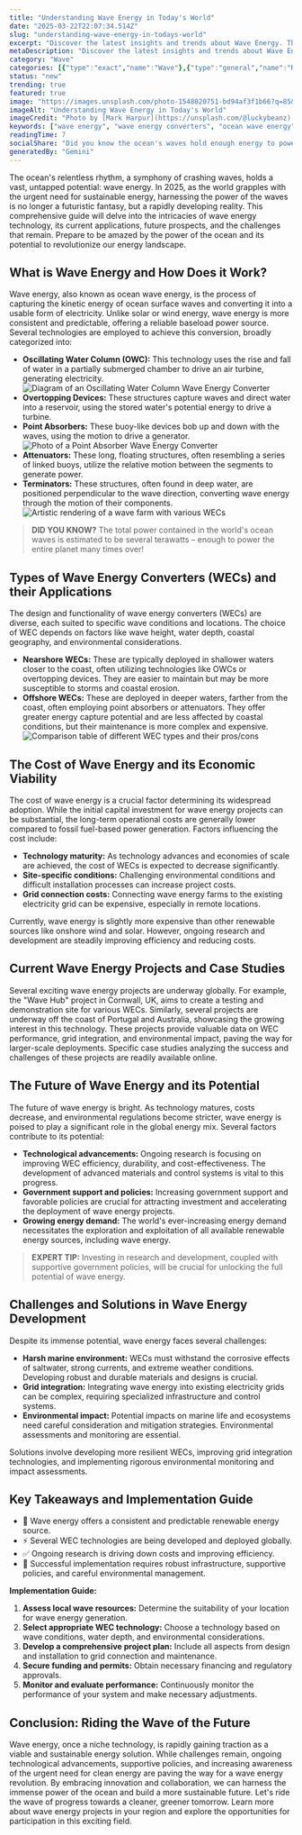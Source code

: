 ```yaml
---
title: "Understanding Wave Energy in Today's World"
date: "2025-03-22T22:07:34.514Z"
slug: "understanding-wave-energy-in-todays-world"
excerpt: "Discover the latest insights and trends about Wave Energy. This comprehensive guide covers everything you need to know about Wave Energy in 2025."
metaDescription: "Discover the latest insights and trends about Wave Energy. This comprehensive guide covers everything you need to know about Wave Energy in 2025."
category: "Wave"
categories: [{"type":"exact","name":"Wave"},{"type":"general","name":"Renewable Energy"},{"type":"medium","name":"Ocean Engineering"},{"type":"specific","name":"Energy Conversion"},{"type":"niche","name":"Oscillating Water Column"}]
status: "new"
trending: true
featured: true
image: "https://images.unsplash.com/photo-1548020751-bd94af3f1b66?q=85&w=1200&fit=max&fm=webp&auto=compress"
imageAlt: "Understanding Wave Energy in Today's World"
imageCredit: "Photo by [Mark Harpur](https://unsplash.com/@luckybeanz) on Unsplash"
keywords: ["wave energy", "wave energy converters", "ocean wave energy", "wave energy technology", "cost of wave energy", "wave energy projects", "future of wave energy", "wave energy power plants", "buy wave energy system", "wave energy for homes"]
readingTime: 7
socialShare: "Did you know the ocean's waves hold enough energy to power the entire planet multiple times over?  The future of clean energy may be crashing onto our shores sooner than we think!"
generatedBy: "Gemini"
---
```




The ocean's relentless rhythm, a symphony of crashing waves, holds a vast, untapped potential: wave energy.  In 2025, as the world grapples with the urgent need for sustainable energy, harnessing the power of the waves is no longer a futuristic fantasy, but a rapidly developing reality. This comprehensive guide will delve into the intricacies of wave energy technology, its current applications, future prospects, and the challenges that remain.  Prepare to be amazed by the power of the ocean and its potential to revolutionize our energy landscape.

## What is Wave Energy and How Does it Work?

Wave energy, also known as ocean wave energy, is the process of capturing the kinetic energy of ocean surface waves and converting it into a usable form of electricity. Unlike solar or wind energy, wave energy is more consistent and predictable, offering a reliable baseload power source.  Several technologies are employed to achieve this conversion, broadly categorized into:

* **Oscillating Water Column (OWC):** This technology uses the rise and fall of water in a partially submerged chamber to drive an air turbine, generating electricity. ![Diagram of an Oscillating Water Column Wave Energy Converter](https://images.unsplash.com/photo-1607983941835-a41c7c63601c?q=85&w=1200&fit=max&fm=webp&auto=compress)
* **Overtopping Devices:** These structures capture waves and direct water into a reservoir, using the stored water's potential energy to drive a turbine.
* **Point Absorbers:** These buoy-like devices bob up and down with the waves, using the motion to drive a generator. ![Photo of a Point Absorber Wave Energy Converter](https://images.unsplash.com/photo-1503427315916-2ba435dee667?q=85&w=1200&fit=max&fm=webp&auto=compress)
* **Attenuators:** These long, floating structures, often resembling a series of linked buoys, utilize the relative motion between the segments to generate power.
* **Terminators:** These structures, often found in deep water, are positioned perpendicular to the wave direction, converting wave energy through the motion of their components. ![Artistic rendering of a wave farm with various WECs](https://images.unsplash.com/photo-1548020751-bd94af3f1b66?q=85&w=1200&fit=max&fm=webp&auto=compress)

> **DID YOU KNOW?** The total power contained in the world's ocean waves is estimated to be several terawatts – enough to power the entire planet many times over!

## Types of Wave Energy Converters (WECs) and their Applications

The design and functionality of wave energy converters (WECs) are diverse, each suited to specific wave conditions and locations.  The choice of WEC depends on factors like wave height, water depth, coastal geography, and environmental considerations.

* **Nearshore WECs:** These are typically deployed in shallower waters closer to the coast, often utilizing technologies like OWCs or overtopping devices. They are easier to maintain but may be more susceptible to storms and coastal erosion.
* **Offshore WECs:**  These are deployed in deeper waters, farther from the coast, often employing point absorbers or attenuators.  They offer greater energy capture potential and are less affected by coastal conditions, but their maintenance is more complex and expensive. ![Comparison table of different WEC types and their pros/cons](https://images.unsplash.com/photo-1530281700549-e82e7bf110d6?q=85&w=1200&fit=max&fm=webp&auto=compress)

## The Cost of Wave Energy and its Economic Viability

The cost of wave energy is a crucial factor determining its widespread adoption. While the initial capital investment for wave energy projects can be substantial, the long-term operational costs are generally lower compared to fossil fuel-based power generation.  Factors influencing the cost include:

* **Technology maturity:**  As technology advances and economies of scale are achieved, the cost of WECs is expected to decrease significantly.
* **Site-specific conditions:**  Challenging environmental conditions and difficult installation processes can increase project costs.
* **Grid connection costs:**  Connecting wave energy farms to the existing electricity grid can be expensive, especially in remote locations.

Currently, wave energy is slightly more expensive than other renewable sources like onshore wind and solar. However, ongoing research and development are steadily improving efficiency and reducing costs.

## Current Wave Energy Projects and Case Studies

Several exciting wave energy projects are underway globally.  For example, the "Wave Hub" project in Cornwall, UK, aims to create a testing and demonstration site for various WECs.  Similarly, several projects are underway off the coast of Portugal and Australia, showcasing the growing interest in this technology.  These projects provide valuable data on WEC performance, grid integration, and environmental impact, paving the way for larger-scale deployments.  Specific case studies analyzing the success and challenges of these projects are readily available online.

## The Future of Wave Energy and its Potential

The future of wave energy is bright.  As technology matures, costs decrease, and environmental regulations become stricter, wave energy is poised to play a significant role in the global energy mix.  Several factors contribute to its potential:

* **Technological advancements:** Ongoing research is focusing on improving WEC efficiency, durability, and cost-effectiveness.  The development of advanced materials and control systems is vital to this progress.
* **Government support and policies:**  Increasing government support and favorable policies are crucial for attracting investment and accelerating the deployment of wave energy projects.
* **Growing energy demand:**  The world's ever-increasing energy demand necessitates the exploration and exploitation of all available renewable energy sources, including wave energy.

> **EXPERT TIP:**  Investing in research and development, coupled with supportive government policies, will be crucial for unlocking the full potential of wave energy.

## Challenges and Solutions in Wave Energy Development

Despite its immense potential, wave energy faces several challenges:

* **Harsh marine environment:**  WECs must withstand the corrosive effects of saltwater, strong currents, and extreme weather conditions.  Developing robust and durable materials and designs is crucial.
* **Grid integration:**  Integrating wave energy into existing electricity grids can be complex, requiring specialized infrastructure and control systems.
* **Environmental impact:**  Potential impacts on marine life and ecosystems need careful consideration and mitigation strategies.  Environmental assessments and monitoring are essential.

Solutions involve developing more resilient WECs, improving grid integration technologies, and implementing rigorous environmental monitoring and impact assessments.

##  Key Takeaways and Implementation Guide

* 🔑 Wave energy offers a consistent and predictable renewable energy source.
* ⚡ Several WEC technologies are being developed and deployed globally.
* ✅ Ongoing research is driving down costs and improving efficiency.
* 🌊  Successful implementation requires robust infrastructure, supportive policies, and careful environmental management.

**Implementation Guide:**

1. **Assess local wave resources:** Determine the suitability of your location for wave energy generation.
2. **Select appropriate WEC technology:** Choose a technology based on wave conditions, water depth, and environmental considerations.
3. **Develop a comprehensive project plan:**  Include all aspects from design and installation to grid connection and maintenance.
4. **Secure funding and permits:**  Obtain necessary financing and regulatory approvals.
5. **Monitor and evaluate performance:**  Continuously monitor the performance of your system and make necessary adjustments.

## Conclusion: Riding the Wave of the Future

Wave energy, once a niche technology, is rapidly gaining traction as a viable and sustainable energy solution.  While challenges remain, ongoing technological advancements, supportive policies, and increasing awareness of the urgent need for clean energy are paving the way for a wave energy revolution.  By embracing innovation and collaboration, we can harness the immense power of the ocean and build a more sustainable future.  Let's ride the wave of progress towards a cleaner, greener tomorrow.  Learn more about wave energy projects in your region and explore the opportunities for participation in this exciting field.

